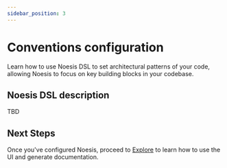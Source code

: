 ```yaml
---
sidebar_position: 3
---
```


# Conventions configuration

Learn how to use Noesis DSL to set architectural patterns of your code, allowing Noesis to focus on key building blocks in your codebase.

## Noesis DSL description
TBD

## Next Steps

Once you've configured Noesis, proceed to [Explore](/docs/explore) to learn how to use the UI and generate documentation.
